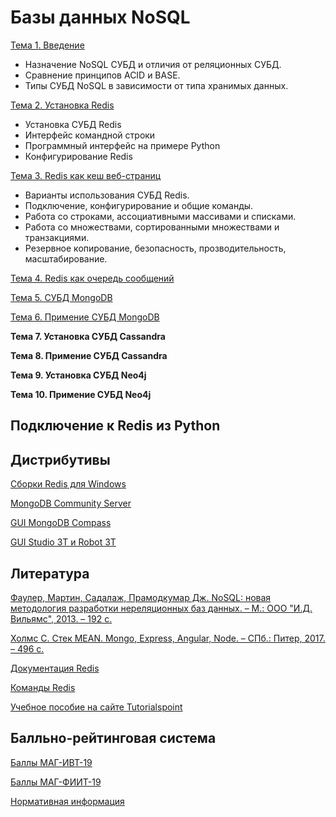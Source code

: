 # Базы данных NoSQL

[Тема 1. Введение](intro.md)

* Назначение NoSQL СУБД и отличия от реляционных СУБД.
* Сравнение принципов ACID и BASE.
* Типы СУБД NoSQL в зависимости от типа хранимых данных.

[Тема 2. Установка Redis](redis-intro.md)

* Установка СУБД Redis
* Интерфейс командной строки
* Программный интерфейс на примере Python
* Конфигурирование Redis

[Тема 3. Redis как кеш веб-страниц](../../tree/master/redis-cache)

* Варианты использования СУБД Redis.
* Подключение, конфигурирование и общие команды.
* Работа со строками, ассоциативными массивами и списками.
* Работа со множествами, сортированными множествами и транзакциями.
* Резервное копирование, безопасность, прозводительность, масштабирование.

[Тема 4. Redis как очередь сообщений](../../tree/master/redis-queue)

[Тема 5. СУБД MongoDB](mongo-intro.md)

[Тема 6. Примение СУБД MongoDB](../../tree/master/mongo-web)

**Тема 7. Установка СУБД Cassandra**

**Тема 8. Примение СУБД Cassandra**

**Тема 9. Установка СУБД Neo4j**

**Тема 10. Примение СУБД Neo4j**


## Подключение к Redis из Python


## Дистрибутивы

[Сборки Redis для Windows](https://github.com/MicrosoftArchive/redis/releases)

[MongoDB Community Server](https://www.mongodb.com/download-center/community)

[GUI MongoDB Compass](https://www.mongodb.com/download-center/compass)

[GUI Studio 3T и Robot 3T](https://robomongo.org/download)


## Литература

[Фаулер, Мартин, Садалаж, Прамодкумар Дж. NoSQL: новая методология разработки нереляционных баз данных. – М.: ООО "И.Д. Вильямс", 2013. – 192 с.](https://drive.google.com/file/d/1u7QGgzFSBZS61-ec_xLqQlgqLzMHD-xK/view)

[Холмс С. Стек MEAN. Mongo, Express, Angular, Node. – СПб.: Питер, 2017. – 496 с.](https://drive.google.com/file/d/1lI6zmbLV8OBmdRen37AbS8dQnI4mD2Fc/view)

[Документация Redis](https://redis.io/documentation)

[Команды Redis](https://redis.io/commands)

[Учебное пособие на сайте Tutorialspoint](https://www.tutorialspoint.com/redis/)


## Балльно-рейтинговая система

[Баллы МАГ-ИВТ-19](https://docs.google.com/spreadsheets/d/1fPegXkWzbUJL-WLDqUybJcj06mull4936J0N-kAiOoo/)

[Баллы МАГ-ФИИТ-19](https://docs.google.com/spreadsheets/d/11iHGAok2f5ybwbUaCUCvE19X5Qs8v9tOkAnU1cEatcM/)

[Нормативная информация](regulations.md)
